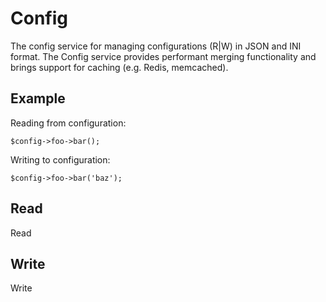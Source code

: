 # Config
The config service for managing configurations (R|W) in JSON and INI format. The Config service provides performant merging functionality and brings support for caching (e.g. Redis, memcached).

## Example
Reading from configuration:
 
    $config->foo->bar();

Writing to configuration: 

    $config->foo->bar('baz');

## Read
Read


## Write
Write
